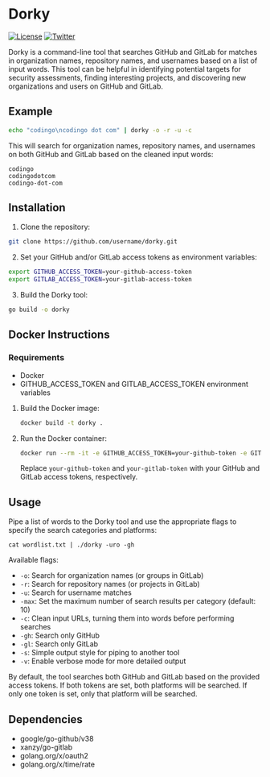 # Dorky

[![License](https://img.shields.io/badge/license-GPL3-_red.svg)](https://www.gnu.org/licenses/gpl-3.0.en.html) [![Twitter](https://img.shields.io/badge/twitter-@codingo__-blue.svg)](https://twitter.com/codingo_)

Dorky is a command-line tool that searches GitHub and GitLab for matches in organization names, repository names, and usernames based on a list of input words. This tool can be helpful in identifying potential targets for security assessments, finding interesting projects, and discovering new organizations and users on GitHub and GitLab.

## Example

```bash
echo "codingo\ncodingo dot com" | dorky -o -r -u -c
```

This will search for organization names, repository names, and usernames on both GitHub and GitLab based on the cleaned input words:

```
codingo
codingodotcom
codingo-dot-com
```

## Installation

1. Clone the repository:

```bash
git clone https://github.com/username/dorky.git
```

2. Set your GitHub and/or GitLab access tokens as environment variables:

```bash
export GITHUB_ACCESS_TOKEN=your-github-access-token
export GITLAB_ACCESS_TOKEN=your-gitlab-access-token
```

3. Build the Dorky tool:

```bash
go build -o dorky
```

## Docker Instructions

### Requirements

- Docker
- GITHUB_ACCESS_TOKEN and GITLAB_ACCESS_TOKEN environment variables

1. Build the Docker image:

   ```bash
   docker build -t dorky .
   ```

2. Run the Docker container:

   ```bash
   docker run --rm -it -e GITHUB_ACCESS_TOKEN=your-github-token -e GITLAB_ACCESS_TOKEN=your-gitlab-token dorky
   ```

   Replace `your-github-token` and `your-gitlab-token` with your GitHub and GitLab access tokens, respectively.

## Usage

Pipe a list of words to the Dorky tool and use the appropriate flags to specify the search categories and platforms:

```
cat wordlist.txt | ./dorky -uro -gh
```

Available flags:

- `-o`: Search for organization names (or groups in GitLab)
- `-r`: Search for repository names (or projects in GitLab)
- `-u`: Search for username matches
- `-max`: Set the maximum number of search results per category (default: 10)
- `-c`: Clean input URLs, turning them into words before performing searches
- `-gh`: Search only GitHub
- `-gl`: Search only GitLab
- `-s`: Simple output style for piping to another tool
- `-v`: Enable verbose mode for more detailed output

By default, the tool searches both GitHub and GitLab based on the provided access tokens. If both tokens are set, both platforms will be searched. If only one token is set, only that platform will be searched.

## Dependencies

- google/go-github/v38
- xanzy/go-gitlab
- golang.org/x/oauth2
- golang.org/x/time/rate
